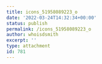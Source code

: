 ```yaml
---
title: icons_51958089223_o
date: '2022-03-24T14:32:34+00:00'
status: publish
permalink: /icons_51958089223_o
author: whoisdsmith
excerpt: ''
type: attachment
id: 781
---
```

<!DOCTYPE html PUBLIC "-//W3C//DTD HTML 4.0 Transitional//EN" "http://www.w3.org/TR/REC-html40/loose.dtd">
<?xml encoding="UTF-8">
